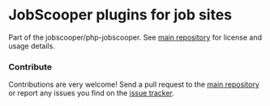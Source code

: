 # JobScooper plugins for job sites
Part of the jobscooper/php-jobscooper.  See [main repository](jobscooper/php-jobscooper) for license and usage details.  

### Contribute

Contributions are very welcome! Send a pull request to the [main repository](https://github.com/jobscooper/php-jobscooper) or 
report any issues you find on the [issue tracker](https://github.com/jobscooper/php-jobscooper/issues).